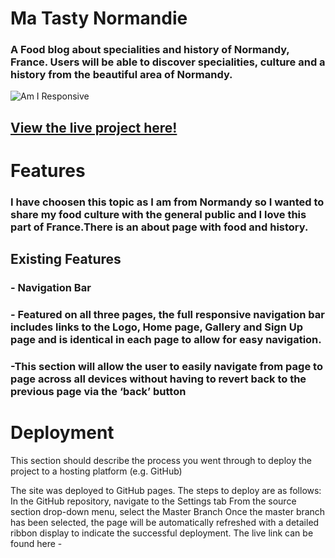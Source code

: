 # Ma Tasty Normandie

### A Food blog about specialities and history of Normandy, France. Users will be able to  discover specialities, culture and a history from the beautiful area of Normandy.


![Am I Responsive](https://user-images.githubusercontent.com/116040510/217050118-337ec7f8-aa77-40fc-aa02-bc89b8f8cfbe.png)


## [View the live project here!](https://amjl-16.github.io/Ma-Tasty-Normandie/)
# Features
### I have choosen this topic as I am from Normandy so I wanted to share my food culture with the general public and I love this part of France.There is an about page with food and history.

###
###
###

## Existing Features
### - Navigation Bar

### - Featured on all three pages, the full responsive navigation bar includes links to the Logo, Home page, Gallery and Sign Up page and is identical in each page to allow for easy navigation.
###  -This section will allow the user to easily navigate from page to page across all devices without having to revert back to the previous page via the ‘back’ button

# Deployment

This section should describe the process you went through to deploy the project to a hosting platform (e.g. GitHub)

The site was deployed to GitHub pages. The steps to deploy are as follows:
In the GitHub repository, navigate to the Settings tab
From the source section drop-down menu, select the Master Branch
Once the master branch has been selected, the page will be automatically refreshed with a detailed ribbon display to indicate the successful deployment.
The live link can be found here -